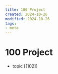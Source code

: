 ```yaml
---
title: 100 Project
created: 2024-10-26
modified: 2024-10-26
tags:
- meta
---
```

# 100 Project
- topic [[102]]
